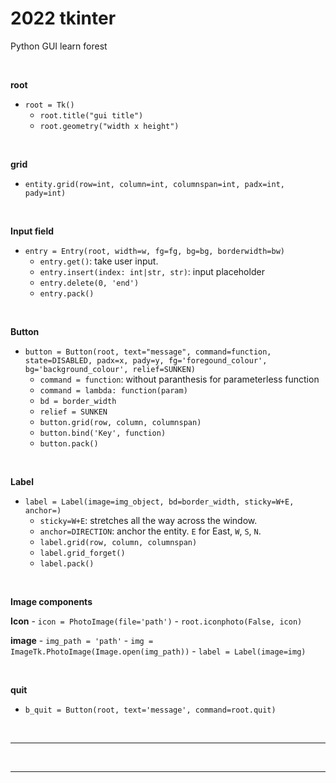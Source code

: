 # 2022 tkinter
 Python GUI learn forest

<br>


**root**

  - `root = Tk()`
    - `root.title("gui title")`
    - `root.geometry("width x height")`

<br>

**grid**

  - `entity.grid(row=int, column=int, columnspan=int, padx=int, pady=int)`

<br>

**Input field**

  - `entry = Entry(root, width=w, fg=fg, bg=bg, borderwidth=bw)`
    - `entry.get()`: take user input.
    - `entry.insert(index: int|str, str)`: input placeholder
    - `entry.delete(0, 'end')`
    - `entry.pack()`
    

<br>

**Button**

  - `button = Button(root, text="message", command=function, state=DISABLED, padx=x, pady=y, fg='foregound_colour', bg='background_colour', relief=SUNKEN)`
    - `command = function`: without paranthesis for parameterless function 
    - `command = lambda: function(param)`
    - `bd = border_width`
    - `relief = SUNKEN`
    - `button.grid(row, column, columnspan)`
    - `button.bind('Key', function)`
    - `button.pack()`

<br>

**Label**

  - `label = Label(image=img_object, bd=border_width, sticky=W+E, anchor=)`
    - `sticky=W+E`: stretches all the way across the window.
    - `anchor=DIRECTION`: anchor the entity. `E` for East, `W`, `S`, `N`.
    - `label.grid(row, column, columnspan)`
    - `label.grid_forget()`
    - `label.pack()`

<br>


**Image components**

  **Icon**
    - `icon = PhotoImage(file='path')`
    - `root.iconphoto(False, icon)`

  **image**
    - `img_path = 'path'`
    - `img = ImageTk.PhotoImage(Image.open(img_path))`
    - `label = Label(image=img)`

<br>

**quit**

  - `b_quit = Button(root, text='message', command=root.quit)`

<br>

****

<br>

****

<br>